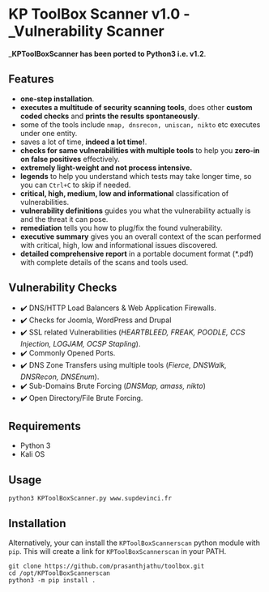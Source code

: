 # KP ToolBox Scanner v1.0 - _Vulnerability Scanner
_**KPToolBoxScanner has been ported to Python3 i.e. v1.2**. 


## Features
- **one-step installation**.
- **executes a multitude of security scanning tools**, does other **custom coded checks** and **prints the results spontaneously**.
- some of the tools include `nmap, dnsrecon, uniscan, nikto` etc executes under one entity.
- saves a lot of time, **indeed a lot time!**.
- **checks for same vulnerabilities with multiple tools** to help you **zero-in on false positives** effectively.
- **extremely light-weight and not process intensive.**
- **legends** to help you understand which tests may take longer time, so you can `Ctrl+C` to skip if needed.
- **critical, high, medium, low and informational** classification of vulnerabilities.
- **vulnerability definitions** guides you what the vulnerability actually is and the threat it can pose.
- **remediation** tells you how to plug/fix the found vulnerability.
- **executive summary** gives you an overall context of the scan performed with critical, high, low and informational issues discovered.
- **detailed comprehensive report** in a portable document format (*.pdf) with complete details of the scans and tools used. 


## Vulnerability Checks
- :heavy_check_mark: DNS/HTTP Load Balancers & Web Application Firewalls.
- :heavy_check_mark: Checks for Joomla, WordPress and Drupal
- :heavy_check_mark: SSL related Vulnerabilities (_HEARTBLEED, FREAK, POODLE, CCS Injection, LOGJAM, OCSP Stapling_).
- :heavy_check_mark: Commonly Opened Ports.
- :heavy_check_mark: DNS Zone Transfers using multiple tools (_Fierce, DNSWalk, DNSRecon, DNSEnum_).
- :heavy_check_mark: Sub-Domains Brute Forcing (_DNSMap, amass, nikto_)
- :heavy_check_mark: Open Directory/File Brute Forcing.


## Requirements
- Python 3
- Kali OS 

## Usage 
 `python3 KPToolBoxScanner.py www.supdevinci.fr`



## Installation

Alternatively, your can install the `KPToolBoxScannerscan` python module with `pip`. This will create a link for `KPToolBoxScannerscan` in your PATH. 

```
git clone https://github.com/prasanthjathu/toolbox.git
cd /opt/KPToolBoxScannerscan
python3 -m pip install .
```



